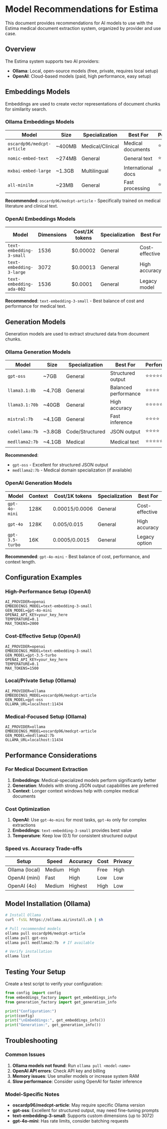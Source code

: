 # Model Recommendations for Estima

This document provides recommendations for AI models to use with the Estima medical document extraction system, organized by provider and use case.

## Overview

The Estima system supports two AI providers:
- **Ollama**: Local, open-source models (free, private, requires local setup)
- **OpenAI**: Cloud-based models (paid, high performance, easy setup)

## Embeddings Models

Embeddings are used to create vector representations of document chunks for similarity search.

### Ollama Embeddings Models

| Model | Size | Specialization | Best For | Performance |
|-------|------|----------------|----------|-------------|
| `oscardp96/medcpt-article` | ~400MB | Medical/Clinical | Medical documents | ⭐⭐⭐⭐⭐ |
| `nomic-embed-text` | ~274MB | General | General text | ⭐⭐⭐⭐ |
| `mxbai-embed-large` | ~1.3GB | Multilingual | International docs | ⭐⭐⭐⭐ |
| `all-minilm` | ~23MB | General | Fast processing | ⭐⭐⭐ |

**Recommended**: `oscardp96/medcpt-article` - Specifically trained on medical literature and clinical text.

### OpenAI Embeddings Models

| Model | Dimensions | Cost/1K tokens | Specialization | Best For |
|-------|------------|----------------|----------------|----------|
| `text-embedding-3-small` | 1536 | $0.00002 | General | Cost-effective |
| `text-embedding-3-large` | 3072 | $0.00013 | General | High accuracy |
| `text-embedding-ada-002` | 1536 | $0.0001 | General | Legacy model |

**Recommended**: `text-embedding-3-small` - Best balance of cost and performance for medical text.

## Generation Models

Generation models are used to extract structured data from document chunks.

### Ollama Generation Models

| Model | Size | Specialization | Best For | Performance |
|-------|------|----------------|----------|-------------|
| `gpt-oss` | ~7GB | General | Structured output | ⭐⭐⭐⭐⭐ |
| `llama3.1:8b` | ~4.7GB | General | Balanced performance | ⭐⭐⭐⭐ |
| `llama3.1:70b` | ~40GB | General | High accuracy | ⭐⭐⭐⭐⭐ |
| `mistral:7b` | ~4.1GB | General | Fast inference | ⭐⭐⭐⭐ |
| `codellama:7b` | ~3.8GB | Code/Structured | JSON output | ⭐⭐⭐⭐ |
| `medllama2:7b` | ~4.1GB | Medical | Medical text | ⭐⭐⭐⭐⭐ |

**Recommended**: 
- `gpt-oss` - Excellent for structured JSON output
- `medllama2:7b` - Medical domain specialization (if available)

### OpenAI Generation Models

| Model | Context | Cost/1K tokens | Specialization | Best For |
|-------|---------|----------------|----------------|----------|
| `gpt-4o-mini` | 128K | $0.00015/$0.0006 | General | Cost-effective |
| `gpt-4o` | 128K | $0.005/$0.015 | General | High accuracy |
| `gpt-3.5-turbo` | 16K | $0.0005/$0.0015 | General | Legacy option |

**Recommended**: `gpt-4o-mini` - Best balance of cost, performance, and context length.

## Configuration Examples

### High-Performance Setup (OpenAI)
```env
AI_PROVIDER=openai
EMBEDDINGS_MODEL=text-embedding-3-small
GEN_MODEL=gpt-4o-mini
OPENAI_API_KEY=your_key_here
TEMPERATURE=0.1
MAX_TOKENS=2000
```

### Cost-Effective Setup (OpenAI)
```env
AI_PROVIDER=openai
EMBEDDINGS_MODEL=text-embedding-3-small
GEN_MODEL=gpt-3.5-turbo
OPENAI_API_KEY=your_key_here
TEMPERATURE=0.1
MAX_TOKENS=1500
```

### Local/Private Setup (Ollama)
```env
AI_PROVIDER=ollama
EMBEDDINGS_MODEL=oscardp96/medcpt-article
GEN_MODEL=gpt-oss
OLLAMA_URL=localhost:11434
```

### Medical-Focused Setup (Ollama)
```env
AI_PROVIDER=ollama
EMBEDDINGS_MODEL=oscardp96/medcpt-article
GEN_MODEL=medllama2:7b
OLLAMA_URL=localhost:11434
```

## Performance Considerations

### For Medical Document Extraction

1. **Embeddings**: Medical-specialized models perform significantly better
2. **Generation**: Models with strong JSON output capabilities are preferred
3. **Context**: Longer context windows help with complex medical documents

### Cost Optimization

1. **OpenAI**: Use `gpt-4o-mini` for most tasks, `gpt-4o` only for complex extractions
2. **Embeddings**: `text-embedding-3-small` provides best value
3. **Temperature**: Keep low (0.1) for consistent structured output

### Speed vs. Accuracy Trade-offs

| Setup | Speed | Accuracy | Cost | Privacy |
|-------|-------|----------|------|---------|
| Ollama (local) | Medium | High | Free | High |
| OpenAI (mini) | Fast | High | Low | Low |
| OpenAI (4o) | Medium | Highest | High | Low |

## Model Installation (Ollama)

```bash
# Install Ollama
curl -fsSL https://ollama.ai/install.sh | sh

# Pull recommended models
ollama pull oscardp96/medcpt-article
ollama pull gpt-oss
ollama pull medllama2:7b  # If available

# Verify installation
ollama list
```

## Testing Your Setup

Create a test script to verify your configuration:

```python
from config import config
from embeddings_factory import get_embeddings_info
from generation_factory import get_generation_info

print("Configuration:")
print(config)
print("\nEmbeddings:", get_embeddings_info())
print("Generation:", get_generation_info())
```

## Troubleshooting

### Common Issues

1. **Ollama models not found**: Run `ollama pull <model-name>`
2. **OpenAI API errors**: Check API key and billing
3. **Memory issues**: Use smaller models or increase system RAM
4. **Slow performance**: Consider using OpenAI for faster inference

### Model-Specific Notes

- **oscardp96/medcpt-article**: May require specific Ollama version
- **gpt-oss**: Excellent for structured output, may need fine-tuning prompts
- **text-embedding-3-small**: Supports custom dimensions (up to 3072)
- **gpt-4o-mini**: Has rate limits, consider batching requests
